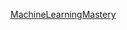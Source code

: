 [MachineLearningMastery](https://machinelearningmastery.com/teacher-forcing-for-recurrent-neural-networks/)
